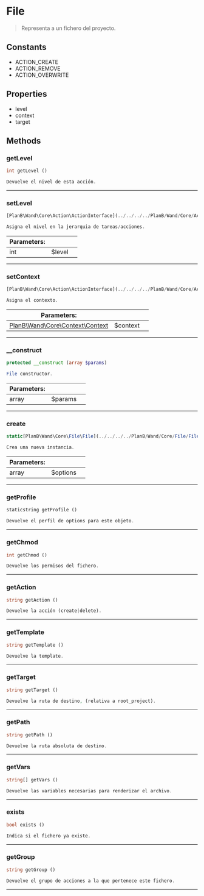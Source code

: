 
                                                                                                                                            
    
# File


> Representa a un fichero del proyecto.
>
> 




## Constants
- ACTION_CREATE
- ACTION_REMOVE
- ACTION_OVERWRITE


## Properties
- level
- context
- target


## Methods

### getLevel
``` php
int getLevel ()

Devuelve el nivel de esta acción.

```


---


### setLevel
``` php
[PlanB\Wand\Core\Action\ActionInterface](../../../../PlanB/Wand/Core/Action/ActionInterface.md) setLevel (int $level)

Asigna el nivel en la jerarquia de tareas/acciones.

```

|Parameters: | | |
| --- | --- | --- |
|int |$level |  |

---


### setContext
``` php
[PlanB\Wand\Core\Action\ActionInterface](../../../../PlanB/Wand/Core/Action/ActionInterface.md) setContext ([PlanB\Wand\Core\Context\Context](../../../../PlanB/Wand/Core/Context/Context.md) $context)

Asigna el contexto.

```

|Parameters: | | |
| --- | --- | --- |
|[PlanB\Wand\Core\Context\Context](../../../../PlanB/Wand/Core/Context/Context.md) |$context |  |

---


### __construct
``` php
protected __construct (array $params)

File constructor.

```

|Parameters: | | |
| --- | --- | --- |
|array |$params |  |

---


### create
``` php
static[PlanB\Wand\Core\File\File](../../../../PlanB/Wand/Core/File/File.md) create (array $options)

Crea una nueva instancia.

```

|Parameters: | | |
| --- | --- | --- |
|array |$options |  |

---


### getProfile
``` php
staticstring getProfile ()

Devuelve el perfil de options para este objeto.

```


---


### getChmod
``` php
int getChmod ()

Devuelve los permisos del fichero.

```


---


### getAction
``` php
string getAction ()

Devuelve la acción (create|delete).

```


---


### getTemplate
``` php
string getTemplate ()

Devuelve la template.

```


---


### getTarget
``` php
string getTarget ()

Devuelve la ruta de destino, (relativa a root_project).

```


---


### getPath
``` php
string getPath ()

Devuelve la ruta absoluta de destino.

```


---


### getVars
``` php
string[] getVars ()

Devuelve las variables necesarias para renderizar el archivo.

```


---


### exists
``` php
bool exists ()

Indica si el fichero ya existe.

```


---


### getGroup
``` php
string getGroup ()

Devuelve el grupo de acciones a la que pertenece este fichero.

```


---


                                                                                                                                                                                                                                                                                                                                                                                                            
    
                                                                                                                                                                                                                                                                             
                